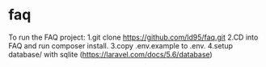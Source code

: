 # faq

To run the FAQ project:
1.git clone https://github.com/ld95/faq.git
2.CD into FAQ and run composer install.
3.copy .env.example to .env.
4.setup database/ with sqlite (https://laravel.com/docs/5.6/database)